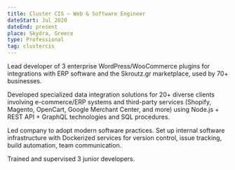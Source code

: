 ```yaml
---
title: Cluster CIS – Web & Software Engineer
dateStart: Jul 2020
dateEnd: present
place: Skydra, Greece
type: Professional
tag: clustercis
---
```


Lead developer of 3 enterprise WordPress/WooCommerce plugins for integrations
with ERP software and the Skroutz.gr marketplace, used by 70+ businesses.

Developed specialized data integration solutions for 20+ diverse clients
involving e-commerce/ERP systems and third-party services (Shopify, Magento,
OpenCart, Google Merchant Center, and more) using Node.js + REST API + GraphQL
technologies and SQL procedures.

Led company to adopt modern software practices. Set up internal software
infrastructure with Dockerized services for version control, issue tracking,
build automation, team communication.

Trained and supervised 3 junior developers.
